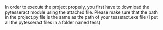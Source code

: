 In order to execute the project properly, you first have to download the pytesseract module using the attached file. Please make sure that the path in the project.py file is the same as the path of your tesseract.exe file (I put all the pytesseract files in a folder named tess)
